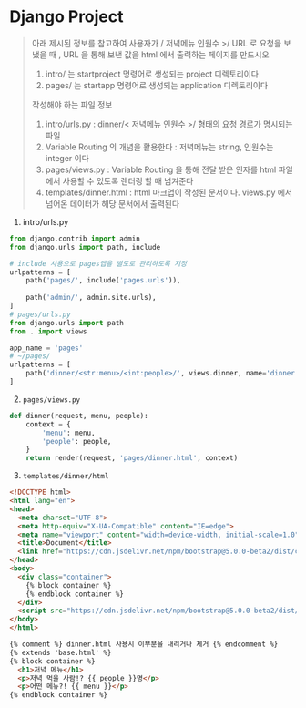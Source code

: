 # Django Project

> 아래 제시된 정보를 참고하여 사용자가 / 저녁메뉴 인원수 >/ URL 로 요청을 보냈을 때 , URL 을 통해 보낸 값을 html 에서 출력하는 페이지를 만드시오
>
> 1) intro/ 는 startproject 명령어로 생성되는 project 디렉토리이다
> 2) pages/ 는 startapp 명령어로 생성되는 application 디렉토리이다
>
> 작성해야 하는 파일 정보
>
> 1. intro/urls.py : dinner/< 저녁메뉴 인원수 >/ 형태의 요청 경로가 명시되는 파일
> 2. Variable Routing 의 개념을 활용한다 : 저녁메뉴는 string, 인원수는 integer 이다
> 3. pages/views.py : Variable Routing 을 통해 전달 받은 인자를 html 파일에서 사용할 수 있도록 렌더링 할 때 넘겨준다
> 4. templates/dinner.html : html 마크업이 작성된 문서이다. views.py 에서 넘어온 데이터가 해당 문서에서 출력된다

1. intro/urls.py

```python
from django.contrib import admin
from django.urls import path, include

# include 사용으로 pages앱을 별도로 관리하도록 지정
urlpatterns = [
    path('pages/', include('pages.urls')),
    
    path('admin/', admin.site.urls),
]
# pages/urls.py
from django.urls import path
from . import views

app_name = 'pages'
# ~/pages/
urlpatterns = [
    path('dinner/<str:menu>/<int:people>/', views.dinner, name='dinner'),
]
```

2. `pages/views.py`

```python
def dinner(request, menu, people):
    context = {
        'menu': menu,
        'people': people,
    }
    return render(request, 'pages/dinner.html', context)
```

3. `templates/dinner/html`

```html
<!DOCTYPE html>
<html lang="en">
<head>
  <meta charset="UTF-8">
  <meta http-equiv="X-UA-Compatible" content="IE=edge">
  <meta name="viewport" content="width=device-width, initial-scale=1.0">
  <title>Document</title>
  <link href="https://cdn.jsdelivr.net/npm/bootstrap@5.0.0-beta2/dist/css/bootstrap.min.css" rel="stylesheet" integrity="sha384-BmbxuPwQa2lc/FVzBcNJ7UAyJxM6wuqIj61tLrc4wSX0szH/Ev+nYRRuWlolflfl" crossorigin="anonymous">
</head>
<body>
  <div class="container">
    {% block container %}
    {% endblock container %}
  </div>
  <script src="https://cdn.jsdelivr.net/npm/bootstrap@5.0.0-beta2/dist/js/bootstrap.bundle.min.js" integrity="sha384-b5kHyXgcpbZJO/tY9Ul7kGkf1S0CWuKcCD38l8YkeH8z8QjE0GmW1gYU5S9FOnJ0" crossorigin="anonymous"></script>
</body>
</html>

{% comment %} dinner.html 사용시 이부분을 내리거나 제거 {% endcomment %}
{% extends 'base.html' %}
{% block container %}
  <h1>저녁 메뉴</h1>
  <p>저녁 먹을 사람!? {{ people }}명</p>
  <p>어떤 메뉴?! {{ menu }}</p>
{% endblock container %}
```

